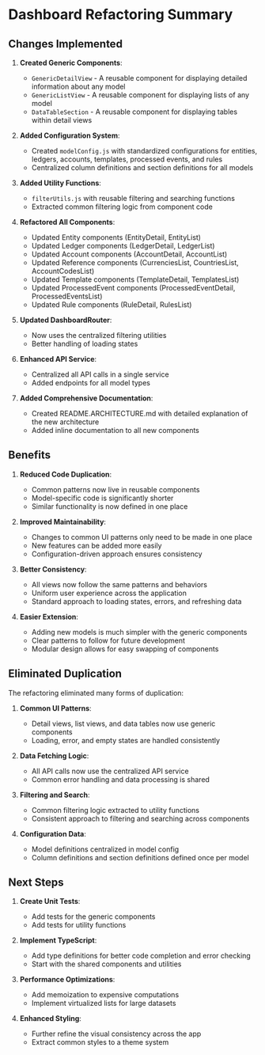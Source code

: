 # Dashboard Refactoring Summary

## Changes Implemented

1. **Created Generic Components**:
   - `GenericDetailView` - A reusable component for displaying detailed information about any model
   - `GenericListView` - A reusable component for displaying lists of any model
   - `DataTableSection` - A reusable component for displaying tables within detail views

2. **Added Configuration System**:
   - Created `modelConfig.js` with standardized configurations for entities, ledgers, accounts, templates, processed events, and rules
   - Centralized column definitions and section definitions for all models

3. **Added Utility Functions**:
   - `filterUtils.js` with reusable filtering and searching functions
   - Extracted common filtering logic from component code

4. **Refactored All Components**:
   - Updated Entity components (EntityDetail, EntityList)
   - Updated Ledger components (LedgerDetail, LedgerList)
   - Updated Account components (AccountDetail, AccountList)
   - Updated Reference components (CurrenciesList, CountriesList, AccountCodesList)
   - Updated Template components (TemplateDetail, TemplatesList)
   - Updated ProcessedEvent components (ProcessedEventDetail, ProcessedEventsList)
   - Updated Rule components (RuleDetail, RulesList)

5. **Updated DashboardRouter**:
   - Now uses the centralized filtering utilities
   - Better handling of loading states

6. **Enhanced API Service**:
   - Centralized all API calls in a single service
   - Added endpoints for all model types

7. **Added Comprehensive Documentation**:
   - Created README.ARCHITECTURE.md with detailed explanation of the new architecture
   - Added inline documentation to all new components

## Benefits

1. **Reduced Code Duplication**:
   - Common patterns now live in reusable components
   - Model-specific code is significantly shorter
   - Similar functionality is now defined in one place

2. **Improved Maintainability**:
   - Changes to common UI patterns only need to be made in one place
   - New features can be added more easily
   - Configuration-driven approach ensures consistency

3. **Better Consistency**:
   - All views now follow the same patterns and behaviors
   - Uniform user experience across the application
   - Standard approach to loading states, errors, and refreshing data

4. **Easier Extension**:
   - Adding new models is much simpler with the generic components
   - Clear patterns to follow for future development
   - Modular design allows for easy swapping of components

## Eliminated Duplication

The refactoring eliminated many forms of duplication:

1. **Common UI Patterns**: 
   - Detail views, list views, and data tables now use generic components
   - Loading, error, and empty states are handled consistently

2. **Data Fetching Logic**:
   - All API calls now use the centralized API service
   - Common error handling and data processing is shared

3. **Filtering and Search**:
   - Common filtering logic extracted to utility functions
   - Consistent approach to filtering and searching across components

4. **Configuration Data**:
   - Model definitions centralized in model config
   - Column definitions and section definitions defined once per model

## Next Steps

1. **Create Unit Tests**:
   - Add tests for the generic components
   - Add tests for utility functions

2. **Implement TypeScript**:
   - Add type definitions for better code completion and error checking
   - Start with the shared components and utilities

3. **Performance Optimizations**:
   - Add memoization to expensive computations
   - Implement virtualized lists for large datasets

4. **Enhanced Styling**:
   - Further refine the visual consistency across the app
   - Extract common styles to a theme system

